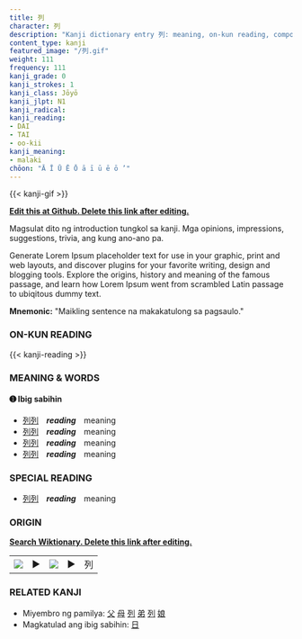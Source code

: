 ```yaml
---
title: 列
character: 列
description: "Kanji dictionary entry 列: meaning, on-kun reading, compounds, origin, related kanji"
content_type: kanji
featured_image: "/列.gif"
weight: 111
frequency: 111
kanji_grade: 0
kanji_strokes: 1
kanji_class: Jōyō
kanji_jlpt: N1
kanji_radical: 
kanji_reading: 
- DAI
- TAI
- oo-kii
kanji_meaning:
- malaki
chōon: "Ā Ī Ū Ē Ō ā ī ū ē ō ’"
---
```

[//]: # (Don't edit the line below. Kanji animated GIF code is automatically generated.)
{{< kanji-gif >}}

[//]: # (Edit below this line.)

**[Edit this at Github. Delete this link after editing.](https://github.com/tim0g/tim/tree/main/content/kanji/列/index.md)**

Magsulat dito ng introduction tungkol sa kanji. Mga opinions, impressions, suggestions, trivia, ang kung ano-ano pa.

Generate Lorem Ipsum placeholder text for use in your graphic, print and web layouts, and discover plugins for your favorite writing, design and blogging tools. Explore the origins, history and meaning of the famous passage, and learn how Lorem Ipsum went from scrambled Latin passage to ubiqitous dummy text.
 
**Mnemonic:** "Maikling sentence na makakatulong sa pagsaulo."

### ON-KUN READING

[//]: # (Don't edit the line below. ON-KUN READING code is automatically generated.)
{{< kanji-reading >}}

### MEANING & WORDS

#### ➊ **Ibig sabihin**
  - [列](../列)[列](../列)　***reading***　meaning
  - [列](../列)[列](../列)　***reading***　meaning
  - [列](../列)[列](../列)　***reading***　meaning
  - [列](../列)[列](../列)　***reading***　meaning

### SPECIAL READING
  - [列](../列)[列](../列)　***reading***　meaning

### ORIGIN

**[Search Wiktionary. Delete this link after editing.](https://wiktionary.org/wiki/列)**
<table class="kanji-table"><tr><td>
<img src="60px-列-bronze.svg.png">
</td><td>▶</td><td>
<img src="60px-列-oracle.svg.png">
</td><td>▶</td>
<td class="kanji-origin">列</td>
</tr></table>

### RELATED KANJI
- Miyembro ng pamilya: [父](../父) [母](../母) [列](../列) [弟](../弟) [列](../列) [娘](../娘)
- Magkatulad ang ibig sabihin: [日](../日)
